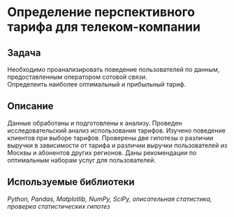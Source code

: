 # Определение перспективного тарифа для телеком-компании


## Задача

Необходимо проанализировать поведение пользователей по данным, предоставленным оператором сотовой связи.  
Определеить наиболее оптимальный и прибыльный тариф.

## Описание 

Данные обработаны и подготовлены к анализу. Проведен исследовательский анализ использования тарифов. Изучено поведение клиентов при выборе тарифов.
Проверены две гипотезы о различии выручки в зависимости от тарифа и различии выручки пользователей из Москвы и абонентов других регионов. Даны рекомендации по оптимальным наборам услуг для пользователей.

## Используемые библиотеки

*Python, Pandas, Matplotlib, NumPy, SciPy, описательная статистика, проверка статистических гипотез*
